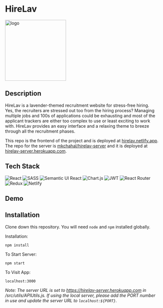 # HireLav

<img src='https://user-images.githubusercontent.com/99150991/180369216-daaa3d8c-9dd4-4df4-a9a0-5d8ce441ed45.png' alt='logo' height=200 />

## Description

HireLav is a lavender-themed recruitment website for stress-free hiring. Yes, the recruiters are stressed out too from the hiring process? Managing multiple jobs and 100s of applications could be exhausting and most of the applicant trackers are either too complex to use or least exciting to work with. HireLav provides an easy interface and a relaxing theme to breeze through all the recruitment phases.

This repo is the frontend of the project and is deployed at [hirelav.netlify.app](https://hirelav.netlify.app/). The repo for the server is [mkchahal/hirelav-server](https://github.com/mkchahal/hirelav-server) and it is deployed at [hirelav-server.herokuapp.com](https://hirelav-server.herokuapp.com/).

## Tech Stack

![React](https://img.shields.io/badge/react-%2320232a.svg?style=for-the-badge&logo=react&logoColor=%2361DAFB)
![SASS](https://img.shields.io/badge/SASS-hotpink.svg?style=for-the-badge&logo=SASS&logoColor=white)
![Semantic UI React](https://img.shields.io/badge/Semantic%20UI%20React-%2335BDB2.svg?style=for-the-badge&logo=SemanticUIReact&logoColor=white)
![Chart.js](https://img.shields.io/badge/chart.js-F5788D.svg?style=for-the-badge&logo=chart.js&logoColor=white)
![JWT](https://img.shields.io/badge/JWT-black?style=for-the-badge&logo=JSON%20web%20tokens)
![React Router](https://img.shields.io/badge/React_Router-CA4245?style=for-the-badge&logo=react-router&logoColor=white)
![Redux](https://img.shields.io/badge/redux-%23593d88.svg?style=for-the-badge&logo=redux&logoColor=white)
![Netlify](https://img.shields.io/badge/netlify-%23000000.svg?style=for-the-badge&logo=netlify&logoColor=#00C7B7)

## Demo

## Installation

Clone down this repository. You will need `node` and `npm` installed globally.

Installation:

`npm install`  

To Start Server:

`npm start`  

To Visit App:

`localhost:3000`  

_Note: The server URL is set to https://hirelav-server.herokuapp.com in /src/utils/APIUtils.js. If using the local server, please add the PORT number in use and update the server URL to `localhost:${PORT}`._
